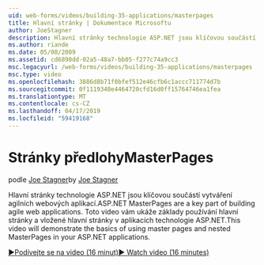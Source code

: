 ```yaml
---
uid: web-forms/videos/building-35-applications/masterpages
title: Hlavní stránky | Dokumentace Microsoftu
author: JoeStagner
description: Hlavní stránky technologie ASP.NET jsou klíčovou součástí vytváření agilních webových aplikací. Toto video vám ukáže základy používání hlavní stránky a vložené hlavní stránky v...
ms.author: riande
ms.date: 05/08/2009
ms.assetid: cd6890dd-02a5-48a7-bb05-f277c74a9cc3
msc.legacyurl: /web-forms/videos/building-35-applications/masterpages
msc.type: video
ms.openlocfilehash: 3886d8b71f0bfef512e46cfb6c1accc711774d7b
ms.sourcegitcommit: 0f1119340e4464720cfd16d0ff15764746ea1fea
ms.translationtype: MT
ms.contentlocale: cs-CZ
ms.lasthandoff: 04/17/2019
ms.locfileid: "59419168"
---
```

# <a name="masterpages"></a><span data-ttu-id="ed225-104">Stránky předlohy</span><span class="sxs-lookup"><span data-stu-id="ed225-104">MasterPages</span></span>

<span data-ttu-id="ed225-105">podle [Joe Stagner](https://github.com/JoeStagner)</span><span class="sxs-lookup"><span data-stu-id="ed225-105">by [Joe Stagner](https://github.com/JoeStagner)</span></span>

<span data-ttu-id="ed225-106">Hlavní stránky technologie ASP.NET jsou klíčovou součástí vytváření agilních webových aplikací.</span><span class="sxs-lookup"><span data-stu-id="ed225-106">ASP.NET MasterPages are a key part of building agile web applications.</span></span> <span data-ttu-id="ed225-107">Toto video vám ukáže základy používání hlavní stránky a vložené hlavní stránky v aplikacích technologie ASP.NET.</span><span class="sxs-lookup"><span data-stu-id="ed225-107">This video will demonstrate the basics of using master pages and nested MasterPages in your ASP.NET applications.</span></span>

[<span data-ttu-id="ed225-108">&#9654;Podívejte se na video (16 minut)</span><span class="sxs-lookup"><span data-stu-id="ed225-108">&#9654; Watch video (16 minutes)</span></span>](https://channel9.msdn.com/Blogs/ASP-NET-Site-Videos/masterpages)
